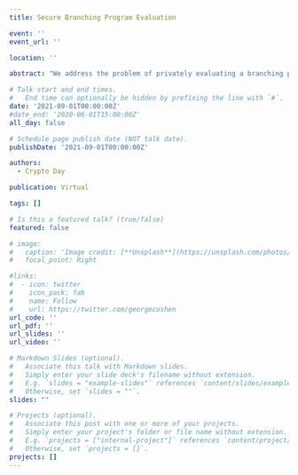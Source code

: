 ```yaml
---
title: Secure Branching Program Evaluation

event: ''
event_url: ''

location: ''

abstract: "We address the problem of privately evaluating a branching program on encrypted data. This scenario is a 2-party protocol consisting of a server and a client. The server privately holds a branching program which is a representation of a boolean function using a directed acyclic graph. The client holds a secret input to the branching program. The goal of the computation is to evaluate the client's input on the server program such that only the result is revealed to the client, and nothing is revealed to the server. To solve this problem Ishai-Paskin introduced a public-key encryption scheme that is based on Damgård-Jurik additively homomorphic encryption and has the property, that given a branching program P and an encryption c of an input y, it is possible to efficiently compute a succinct ciphertext c' corresponding to P(y). The entire computation is done by the server relying on the fact that Damgård-Jurik scheme has length-flexible ciphertexts which allows multiplications between ciphertexts of different sizes under the same encryption key. Although the decryption of the Damgård-Jurik scheme is theoretically efficient, the size of  and the decoding time depend on the depth of the branching program. In this paper, we propose a new scheme where the input is instead encrypted using fully homomorphic encryption and discuss different variants and optimizations. The entire computation is also done by the server but the size of the resulting ciphertext is independent of the depth of the program. We implement Ishai-Paskin and our scheme and show that the running time of our scheme is an order of magnitude smaller."

# Talk start and end times.
#   End time can optionally be hidden by prefixing the line with `#`.
date: '2021-09-01T00:00:00Z'
#date_end: '2030-06-01T15:00:00Z'
all_day: false

# Schedule page publish date (NOT talk date).
publishDate: '2021-09-01T00:00:00Z'

authors:
  - Crypto Day

publication: Virtual

tags: []

# Is this a featured talk? (true/false)
featured: false

# image:
#   caption: 'Image credit: [**Unsplash**](https://unsplash.com/photos/bzdhc5b3Bxs)'
#   focal_point: Right

#links:
#  - icon: twitter
#    icon_pack: fab
#    name: Follow
#    url: https://twitter.com/georgecushen
url_code: ''
url_pdf: ''
url_slides: ''
url_video: ''

# Markdown Slides (optional).
#   Associate this talk with Markdown slides.
#   Simply enter your slide deck's filename without extension.
#   E.g. `slides = "example-slides"` references `content/slides/example-slides.md`.
#   Otherwise, set `slides = ""`.
slides: ""

# Projects (optional).
#   Associate this post with one or more of your projects.
#   Simply enter your project's folder or file name without extension.
#   E.g. `projects = ["internal-project"]` references `content/project/deep-learning/index.md`.
#   Otherwise, set `projects = []`.
projects: []
---
```

